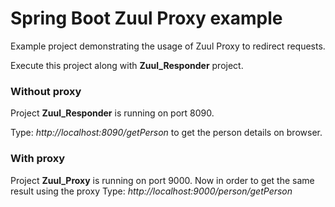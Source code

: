 # Spring Boot Zuul Proxy example

Example project demonstrating the usage of Zuul Proxy to redirect requests. 

Execute this project along with **Zuul_Responder** project.

### Without proxy
Project **Zuul_Responder** is running on port 8090. 

Type: *http://localhost:8090/getPerson* to get the person details on browser.

### With proxy
Project **Zuul_Proxy** is running on port 9000.
Now in order to get the same result using the proxy 
Type: *http://localhost:9000/person/getPerson*
